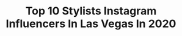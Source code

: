 ---
title: Top 10 Stylists Instagram Influencers In Las Vegas In 2020
description: >-
  Find top stylists Instagram influencers in Las Vegas in 2020. Most popular hashtags: #fashion #stylist #lasvegas #model.
platform: Instagram
profiles:
  - username: "zee.clemente"
    fullname: >-
      MakeupandhairbyZee
    location: "United States"
    followers: 39000
    engagement: 233
    commentsToLikes: 0.054804
    avatar: "https://scontent-ams4-1.cdninstagram.com/v/t51.2885-19/s320x320/51309062_385848695560022_8999224299336237056_n.jpg?_nc_ht=scontent-ams4-1.cdninstagram.com&_nc_ohc=96CJLKT_whcAX_ZCOJr&oh=f633b7cc2204899e22e77692c437de05&oe=5EB1898F"
    verified: false
    hashtags: "#pageantmakeup, #pinkandblueeyeshadow, #makeupandhairbyzee, #pinkeyeshadowlook"
  - username: "ashleenicolemua"
    fullname: >-
      Ashlee Zavala
    location: "United States"
    followers: 177678
    engagement: 299
    commentsToLikes: 0.085801
    avatar: "https://scontent-lhr8-1.cdninstagram.com/v/t51.2885-19/s320x320/57410805_2248380498737961_6137422834789515264_n.jpg?_nc_ht=scontent-lhr8-1.cdninstagram.com&_nc_ohc=f46qlPM_Y-sAX9G8LR0&oh=47f6cbc35bfb5a421a718aa07eeb1bd4&oe=5EB92C15"
    verified: false
    hashtags: "#lasvegasraiders, #lasvegas, #disgusting, #loungeset"
  - username: "priscillamoy"
    fullname: >-
      ✨𝒫𝑅𝐼𝒮𝒞𝐼𝐿𝐿𝒜 𝑀𝒪𝒴 ✨
    location: "United States"
    followers: 43217
    engagement: 233
    commentsToLikes: 0.094203
    avatar: "https://scontent-ams4-1.cdninstagram.com/v/t51.2885-19/s320x320/91000800_529637364634459_1914876560075128832_n.jpg?_nc_ht=scontent-ams4-1.cdninstagram.com&_nc_ohc=vNlC78T5BhQAX_TWpN0&oh=a9b666ef06879bcde9c6fa6423c82027&oe=5EB98D90"
    verified: false
    hashtags: "#socialdistancing, #fashion, #lvfw, #entertainmentindustry"
  - username: "officially_miahgreen"
    fullname: >-
      Miah Green
    location: "United States"
    followers: 28593
    engagement: 283
    commentsToLikes: 0.057959
    avatar: "https://scontent-ams4-1.cdninstagram.com/v/t51.2885-19/s320x320/61382269_2360617820842249_6657335197270278144_n.jpg?_nc_ht=scontent-ams4-1.cdninstagram.com&_nc_ohc=Q4h1KyOe5mEAX-7K9Vn&oh=a995b932781d136696056ba6648f67b0&oe=5EBA933A"
    verified: false
    hashtags: "#2020, #seasons, #courage, #acrobatics"
  - username: "forouzan.zad"
    fullname: >-
      Forouzan Zad
    location: "United States"
    followers: 39175
    engagement: 494
    commentsToLikes: 0.191474
    avatar: "https://scontent-lhr8-1.cdninstagram.com/v/t51.2885-19/s320x320/87234122_318374939142480_6854402538922311680_n.jpg?_nc_ht=scontent-lhr8-1.cdninstagram.com&_nc_ohc=6zFcIwNZl8MAX-2BDDV&oh=fe16c4a303a4e96c59b3754054d7dc47&oe=5EBBF19E"
    verified: false
    hashtags: "#shein, #newyear, #iranianstyle, #newyork"
  - username: "lawrencepgivens"
    fullname: >-
      Lawrence P Givens
    location: "United States"
    followers: 21193
    engagement: 100
    commentsToLikes: 0.073288
    avatar: "https://scontent-ams4-1.cdninstagram.com/v/t51.2885-19/s320x320/83796473_2709260069190775_3490711661684195328_n.jpg?_nc_ht=scontent-ams4-1.cdninstagram.com&_nc_ohc=n1qp-PUxXPIAX8qaYsh&oh=742fbd7042b66d4338c4890829d6e3c6&oe=5EBC66F6"
    verified: false
    hashtags: "#hair, #bridalfashion, #wbff, #cabo"
  - username: "jazmincarina"
    fullname: >-
      ℂ𝕒𝕣𝕚𝕟𝕒 𝕁𝕒𝕫𝕞𝕚𝕟 🍑
    location: "United States"
    followers: 48526
    engagement: 378
    commentsToLikes: 0.026601
    avatar: "https://scontent-amt2-1.cdninstagram.com/v/t51.2885-19/s320x320/92353729_660067294554253_131489053672472576_n.jpg?_nc_ht=scontent-amt2-1.cdninstagram.com&_nc_ohc=hOxdZjSA3U0AX8S1UPF&oh=e83eb311603f54a2dcc89606b3a54dba&oe=5EB8566C"
    verified: false
    hashtags: "#holidayseason, #influencer, #amigas, #fashion"
  - username: "rinabinness"
    fullname: >-
      rina binness
    location: "United States"
    followers: 38532
    engagement: 439
    commentsToLikes: 0.278206
    avatar: "https://scontent-lhr8-1.cdninstagram.com/v/t51.2885-19/s320x320/21107661_121091275214018_1008761313863663616_a.jpg?_nc_ht=scontent-lhr8-1.cdninstagram.com&_nc_ohc=C90iyo3n2v4AX-qzmEs&oh=e478b10570f67a16e8e4eba3e950a5dc&oe=5EBA577C"
    verified: false
    hashtags: "#tvpointofview, #visitwithrina, #minimal, #france4dreams"
  - username: "ryan_jerome"
    fullname: >-
      Ryan Jerome
    location: "United States"
    followers: 97858
    engagement: 294
    commentsToLikes: 0.000800
    avatar: "https://scontent-amt2-1.cdninstagram.com/v/t51.2885-19/s320x320/19367571_1951048471798312_65282278833520640_a.jpg?_nc_ht=scontent-amt2-1.cdninstagram.com&_nc_ohc=DQzyGc5_az0AX__0Aaw&oh=8bdcb51416f625dc763792abe4d6b5ed&oe=5EB3A0DC"
    verified: false
    hashtags: "#friends, #nature, #editorialshoot, #lakelouise"
  - username: "erin_micklow"
    fullname: >-
      Erin Micklow
    location: "United States"
    followers: 110177
    engagement: 193
    commentsToLikes: 0.036469
    avatar: "https://scontent-bos3-1.cdninstagram.com/v/t51.2885-19/s320x320/27877713_542055986164499_265508105075294208_n.jpg?_nc_ht=scontent-bos3-1.cdninstagram.com&_nc_ohc=0lWn913Fhu4AX_C9hGc&oh=d2a391b94e38c740f8b59aa2d6b3278f&oe=5EB7B0FE"
    verified: true
    hashtags: "#musicshow, #vintagefashion, #radiantinc, #biffsmith"
---